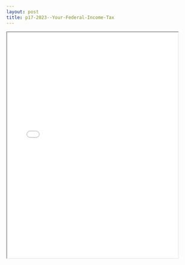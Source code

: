 ```yaml
---
layout: post
title: p17-2023--Your-Federal-Income-Tax
---
```


<div class="pdf-container">
<iframe src="/ea/assets/pdfs/p17-2023--Your-Federal-Income-Tax.pdf" height="600" width="90%" allowFullScreen="true"></iframe>
</div>

